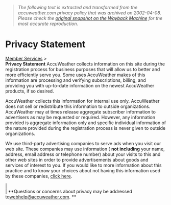 > *The following text is extracted and transformed from the accuweather.com privacy policy that was archived on 2002-04-08. Please check the [original snapshot on the Wayback Machine](https://web.archive.org/web/20020408233955id_/http%3A//www.accuweather.com/adcbin/privacy.asp) for the most accurate reproduction.*

# Privacy Statement

  
[Member Services](https://web.archive.org/adcbin/member_index) >  
**Privacy Statement** AccuWeather collects information on this site during the registration process for business purposes that will allow us to better and more efficiently serve you. Some uses AccuWeather makes of this information are processing and verifying subscriptions, billing, and providing you with up-to-date information on the newest AccuWeather products, if so desired. 

AccuWeather collects this information for internal use only. AccuWeather does not sell or redistribute this information to outside organizations. AccuWeather may at times release aggregate subscriber information to advertisers as may be requested or required. However, any information provided is aggregate information only and specific individual information of the nature provided during the registration process is never given to outside organizations. 

We use third-party advertising companies to serve ads when you visit our web site. These companies may use information ( **not including** your name, address, email address or telephone number) about your visits to this and other web sites in order to provide advertisements about goods and services of interest to you. If you would like to more information about this practice and to know your choices about not having this information used by these companies, [click here](http://www.doubleclick.net/us/corporate/privacy/default.asp?asp_object_1=&). 

|    
|  **Questions or concerns about privacy may be addressed to[webhelp@accuweather.com](mailto:webhelp@accuweather.com). **  

